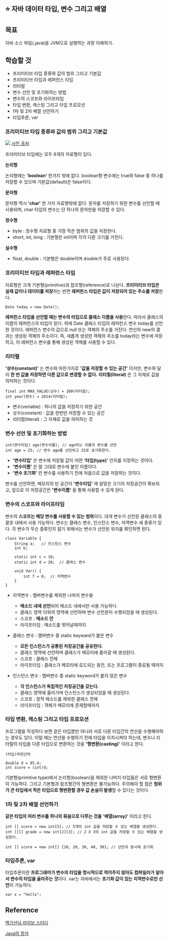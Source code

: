 ## :star: 자바 데이터 타입, 변수 그리고 배열

## 목표
자바 소스 파일(.java)을 JVM으로 실행하는 과정 이해하기.

## 학습할 것
- 프리미티브 타입 종류와 값의 범위 그리고 기본값
- 프리미티브 타입과 레퍼런스 타입
- 리터럴
- 변수 선언 및 초기화하는 방법
- 변수의 스코프와 라이프타임
- 타입 변환, 캐스팅 그리고 타입 프로모션
- 1차 및 2차 배열 선언하기
- 타입추론, var

### 프리미티브 타입 종류와 값의 범위 그리고 기본값

![](https://user-images.githubusercontent.com/46131688/108686701-263c3e00-7539-11eb-93fc-d95abc95612b.png)
[사진 출처](https://sangminlog.tistory.com/entry/live-study-type?category=880263)

프리미티브 타입에는 모두 8개의 자료형이 있다.

**논리형**

논리형에는 **'boolean'** 한가지 밖에 없다. boolean형 변수에는 true와 false 중 하나를 저장할 수 있으며 기본값(default)은 false이다.

**문자형**

문자형 역시 **'char'** 한 가지 자료형밖에 없다. 문자를 저장하기 위한 변수를 선언할 때 사용되며, char 타입의 변수는 단 하나의 문자만을 저장할 수 있다.

**정수형**

- byte : 정수형 자료형 중 가장 작은 범위의 값을 저장한다.
- short, int, long : 기본형은 int이며 각각 다른 크기를 가진다.

**실수형**

- float, double : 기본형은 double이며 double가 주로 사용된다.

### 프리미티브 타입과 레퍼런스 타입
자료형은 크게 기본형(primitive)과 참조형(reference)로 나뉜다. **프리미티브 타입은 실제 값이나 데이터를 저장**하는 반면 **레퍼런스 타입은 값이 저장되어 있는 주소를 저장**한다.

```
Date today = new Date();
```

**레퍼런스 타입을 선언할 때는 변수의 타입으로 클래스 이름을 사용**한다. 따라서 클래스의 이름이 레퍼런스의 타입이 된다. 위에 Date 클래스 타입의 레퍼런스 변수 today를 선언한 것이다. 레퍼런스 변수의 값으로 null 또는 객체의 주소를 가진다. 연산자 new의 결과는 생성된 객체의 주소이다. 즉, 새롭게 생성한 객체의 주소를 today라는 변수에 저장하고, 이 레퍼런스 변수를 통해 생성된 객체를 사용할 수 있다.

### 리터럴
**'상수(constant)'** 는 변수와 마찬가지로 **'값을 저장할 수 있는 공간'** 이지만, 변수와 달리 **한 번 값을 저장하면 다른 값으로 변경할 수 없다.** **리터럴(literal)** 은 그 자체로 값을 의미하는 것이다.

```
final int MAX_VALUE(상수) = 100(리터럴);
int year(변수) = 2014(리터럴);
```

- 변수(veriable) : 하나의 값을 저장하기 위한 공간
- 상수(constant) : 값을 한번만 저장할 수 있는 공간
- 리터럴(literal) : 그 자체로 값을 의미하는 것

### 변수 선언 및 초기화하는 방법

```
int(변수타입) age(변수이름); // age라는 이름의 변수를 선언
int age = 25; // 변수 age를 선언하고 25로 초기화한다.
```

- **'변수타입'** 은 변수에 저장될 값이 어떤 **'타입(type)'** 인지를 지정하는 것이다.
- **'변수이름'** 은 말 그대로 변수에 붙인 이름이다.
- **'변수 초기화'** 란 변수를 사용하기 전에 처음으로 값을 저장하는 것이다.

변수를 선언하면, 메모리의 빈 공간이 **'변수타입'** 에 알맞은 크기의 저장공간이 확보되고, 앞으로 이 저장공간은 **'변수이름'** 을 통해 사용할 수 있게 된다.

### 변수의 스코프와 라이프타임
변수의 **스코프는 해당 변수를 사용할 수 있는 범위**이다. 대개 변수가 선언된 클래스의 중괄호 내에서 사용 가능하다. 변수는 클래스 변수, 인스턴스 변수, 지역변수 세 종류가 있다. 각 변수가 무슨 종류인지 알기 위해서는 변수가 선언된 위치를 확인하면 된다.

```
class Variable {
    String a;   // 인스턴스 변수
    int b;

    static int c = 10;
    static int d = 20;  // 클래스 변수

    void Var() {
        int f = 0;  // 지역변수
    }
}
```

- 지역변수 : 맴버변수를 제외한 나머지 변수들
    - **매소드 내에 선언**되어 매소드 내에서만 사용 가능하다.
    - 클래스 영역 이외의 영역에 선언하며 변수 선언문이 수행되었을 때 생성된다.
    - 스코프 : **매소드 안**
    - 라이프타임 : 매소드를 벗어날때까지

- 클래스 변수 : 맴버변수 중 static keyward가 붙은 변수
    - **모든 인스턴스가 공통된 저장공간을 공유한다.**
    - 클래스 영역에 선언하며 클래스가 메모리에 올라갈 때 생성된다.
    - 스코프 : 클래스 전체
    - 라이프타임 : 클래스가 메모리에 로드되는 동안, 또는 프로그램이 종료될 때까지

- 인스턴스 변수 : 맴버변수 중 static keyword가 붙지 않은 변수
    - **각 인스턴스가 독립적인 저장공간을 갖는다.**
    - 클래스 영역에 올라가며 인스턴스가 생성되었을 때 생성된다.
    - 스코프 : 정적 매소드를 제외한 클래스 전체
    - 라이프타임 : 객체가 메모리에 존재할때까지

### 타입 변환, 캐스팅 그리고 타입 프로모션
프로그램을 작성하다 보면 같은 타입뿐만 아니라 서로 다른 타입간의 연산을 수행해야하는 경우도 있다. 이럴 때는 연산을 수행하기 전에 타입을 이치시켜야 하는데, 변수나 리터럴의 타입을 다른 타입으로 변환하는 것을 **'형변환(casting)'** 이라고 한다.

```
(타입)피연산자

double d = 85.4;
int score = (int)d;
```

기본형(primitive type)에서 논리형(boolean)을 제외한 나머지 타입들은 서로 형변환이 가능하다. 그리고 기본형과 참조형간의 형변환은 불가능하다. 주의해야 할 점은 **범위가 큰 타입에서 작은 타입으로 형변환할 경우 값 손실이 발생**할 수 있다는 것이다.

### 1차 및 2차 배열 선언하기
**같은 타입의 여러 변수를 하나의 묶음으로 다루는 것을 '배열(array)'** 이라고 한다.

```
int [] score = new int[5]; // 5개의 int 값을 저장할 수 있는 배열을 생성한다.
int [][] grade = new int[2][3]; // 2 X 3의 int 값을 저장할 수 있는 배열을 생성한다.

int [] score = new int[] {10, 20, 30, 40, 50}; // 선언과 동시에 초기화
```

### 타입추론, var
타입추론이란 **프로그래머가 변수의 타입을 명시적으로 적어주지 않아도 컴파일러가 알아서 변수의 타입을 골라주는 것**이다. var는 자바에서는 **초기화 값이 있는 지역변수로만 선언**이 가능하다.

```
var x = "hello";
```


## Reference
[백기선님 라이브 스터디](https://github.com/whiteship/live-study)

[Java의 정석](http://www.yes24.com/Product/Goods/24259565)
